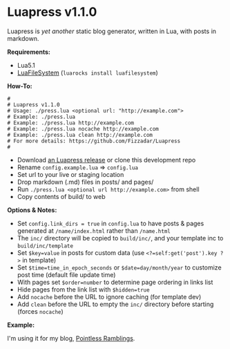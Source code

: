 # Luapress v1.1.0

Luapress is *yet another* static blog generator, written in Lua, with posts in markdown.

**Requirements:**

+ Lua5.1
+ [LuaFileSystem](http://keplerproject.github.com/luafilesystem) (`luarocks install luafilesystem`)

**How-To:**

    #
    # Luapress v1.1.0
    # Usage: ./press.lua <optional url: "http://example.com">
    # Example: ./press.lua
    # Example: ./press.lua http://example.com
    # Example: ./press.lua nocache http://example.com
    # Example: ./press.lua clean http://example.com
    # For more details: https://github.com/Fizzadar/Luapress
    #

+ Download [an Luapress release](https://github.com/Fizzadar/Luapress/releases) or clone this development repo
+ Rename `config.example.lua` => `config.lua`
+ Set url to your live or staging location
+ Drop markdown (.md) files in posts/ and pages/
+ Run `./press.lua <optional url http://example.com>` from shell
+ Copy contents of build/ to web

**Options & Notes:**

+ Set `config.link_dirs = true` in `config.lua` to have posts & pages generated at `/name/index.html` rather than `/name.html`
+ The `inc/` directory will be copied to `build/inc/`, and your template inc to `build/inc/template`
+ Set `$key=value` in posts for custom data (use `<?=self:get('post').key ?>` in template)
+ Set `$time=time_in_epoch_seconds` or `$date=day/month/year` to customize post time (default file update time)
+ With pages set `$order=number` to determine page ordering in links list
+ Hide pages from the link list with `$hidden=true`
+ Add `nocache` before the URL to ignore caching (for template dev)
+ Add `clean` before the URL to empty the `inc/` directory before starting (forces `nocache`)

**Example:**

I'm using it for my blog, [Pointless Ramblings](http://pointlessramblings.com).
